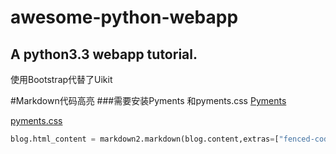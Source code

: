 awesome-python-webapp
=====================

A python3.3 webapp tutorial.
-----------------------

使用Bootstrap代替了Uikit

#Markdown代码高亮
###需要安装Pyments 和pyments.css
[Pyments](http://pygments.org/)
 
[pyments.css](https://github.com/richleland/pygments-css)

```python
blog.html_content = markdown2.markdown(blog.content,extras=["fenced-code-blocks"])
```
